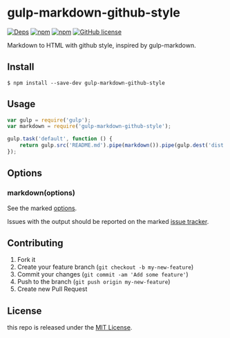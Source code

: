 # gulp-markdown-github-style

[![Deps](https://david-dm.org/modood/gulp-markdown-github-style.svg)](https://david-dm.org/modood/gulp-markdown-github-style)
[![npm](https://img.shields.io/npm/v/gulp-markdown-github-style.svg)](https://www.npmjs.com/package/gulp-markdown-github-style)
[![npm](https://img.shields.io/npm/dt/gulp-markdown-github-style.svg)](https://www.npmjs.com/package/gulp-markdown-github-style)
[![GitHub license](https://img.shields.io/badge/license-MIT-blue.svg)](https://raw.githubusercontent.com/modood/gulp-markdown-github-style/master/LICENSE)

Markdown to HTML with github style, inspired by gulp-markdown.

## Install

```
$ npm install --save-dev gulp-markdown-github-style
```


## Usage

```js
var gulp = require('gulp');
var markdown = require('gulp-markdown-github-style');

gulp.task('default', function () {
	return gulp.src('README.md').pipe(markdown()).pipe(gulp.dest('dist'));
});
```

## Options

### markdown(options)

See the marked [options](https://github.com/chjj/marked#options-1).

Issues with the output should be reported on the marked [issue tracker](https://github.com/chjj/marked/issues).

## Contributing

1. Fork it
2. Create your feature branch (`git checkout -b my-new-feature`)
3. Commit your changes (`git commit -am 'Add some feature'`)
4. Push to the branch (`git push origin my-new-feature`)
5. Create new Pull Request

## License

this repo is released under the [MIT License](http://www.opensource.org/licenses/MIT).
